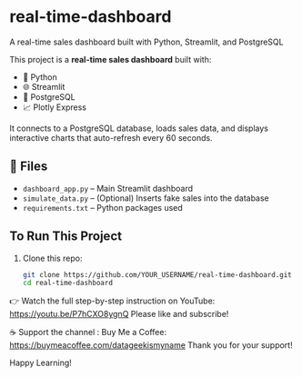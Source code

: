 # real-time-dashboard
A real-time sales dashboard built with Python, Streamlit, and PostgreSQL

This project is a **real-time sales dashboard** built with:

- 🐍 Python
- 🌐 Streamlit
- 🐘 PostgreSQL
- 📈 Plotly Express

It connects to a PostgreSQL database, loads sales data, and displays interactive charts that auto-refresh every 60 seconds.

## 📂 Files

- `dashboard_app.py` – Main Streamlit dashboard
- `simulate_data.py` – (Optional) Inserts fake sales into the database
- `requirements.txt` – Python packages used

## To Run This Project

1. Clone this repo:
   ```bash
   git clone https://github.com/YOUR_USERNAME/real-time-dashboard.git
   cd real-time-dashboard
   
👉 Watch the full step-by-step instruction on YouTube: https://youtu.be/P7hCXO8ygnQ 
Please like and subscribe! 

☕ Support the channel : Buy Me a Coffee: https://buymeacoffee.com/datageekismyname
Thank you for your support! 

Happy Learning!
